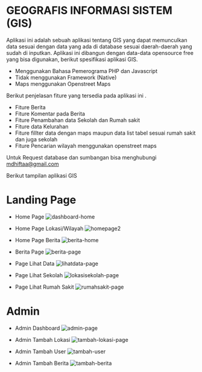 # GEOGRAFIS INFORMASI SISTEM (GIS)
Aplikasi ini adalah sebuah aplikasi tentang GIS yang dapat memunculkan data sesuai dengan data yang ada di database sesuai daerah-daerah yang sudah di inputkan.
Aplikasi ini dibangun dengan data-data opensource free yang bisa digunakan, berikut spesifikasi aplikasi GIS.

* Menggunakan Bahasa Pemerograma PHP dan Javascript
* Tidak menggunakan Framework (Native)
* Maps menggunakan Openstreet Maps

Berikut penjelasan fiture yang tersedia pada aplikasi ini .

* Fiture Berita
* Fiture Komentar pada Berita
* Fiture Penambahan data Sekolah dan Rumah sakit
* Fiture data Kelurahan
* Fiture fillter data dengan maps maupun data list tabel sesuai rumah sakit dan juga sekolah
* Fiture Pencarian wilayah menggunakan openstreet maps


Untuk Request database dan sumbangan bisa menghubungi mdhiftaa@gmail.com

Berikut tampilan aplikasi GIS
# Landing Page
* Home Page
![dashboard-home](https://user-images.githubusercontent.com/53687992/178710768-d4effd9f-4ba7-4ea7-8b47-517f789dde3b.PNG)

* Home Page Lokasi/Wilayah
![homepage2](https://user-images.githubusercontent.com/53687992/178710390-0fc01175-05d8-4ded-86b1-6286131168c6.PNG)

* Home Page Berita
![berita-home](https://user-images.githubusercontent.com/53687992/178710431-a4be404a-467e-4c6e-b885-1bb807fe4a16.PNG)

* Berita Page
![berita-page](https://user-images.githubusercontent.com/53687992/178710801-f870f5af-4a47-491f-93f9-3848686dc9ef.PNG)

* Page Lihat Data
![lihatdata-page](https://user-images.githubusercontent.com/53687992/178710969-37b5df6d-ab48-452c-a1f3-50cca52e007b.PNG)

* Page Lihat Sekolah
![lokasisekolah-page](https://user-images.githubusercontent.com/53687992/178710989-3655eae5-272c-43d0-b78f-3463cc35b166.PNG)

* Page Lihat Rumah Sakit
![rumahsakit-page](https://user-images.githubusercontent.com/53687992/178711008-83588186-22b4-4def-bdab-512976a228cd.PNG)

# Admin
* Admin Dashboard
![admin-page](https://user-images.githubusercontent.com/53687992/178711200-46cf657c-c880-4dec-b5a7-75ff770f862a.PNG)

* Admin Tambah Lokasi
![tambah-lokasi-page](https://user-images.githubusercontent.com/53687992/178711170-8ebff3f2-3ee6-4ec6-a4a6-d85007dba292.PNG)

* Admin Tambah User
![tambah-user](https://user-images.githubusercontent.com/53687992/178711190-4f708b82-239b-45cd-805c-743670a07a82.PNG)

* Admin Tambah Berita
![tambah-berita](https://user-images.githubusercontent.com/53687992/178711205-c6a143c0-8f4c-401c-affc-7aab6cdfe64b.PNG)
